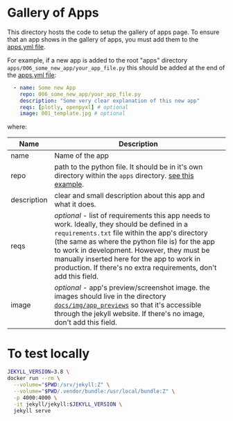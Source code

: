 # Gallery of Apps

This directory hosts the code to setup the gallery of apps page. To ensure that an app shows in the gallery of apps, you must add them to the [apps.yml file](./_data/apps.yml).

For example, if a new app is added to the root "apps" directory `apps/006_some_new_app/your_app_file.py` this should be added at the end of the [apps.yml file](./_data/apps.yml):

```yml
  - name: Some new App
    repo: 006_some_new_app/your_app_file.py
    description: "Some very clear explanation of this new app"
    reqs: [plotly, openpyxl] # optional
    image: 001_template.jpg # optional
```

where:

| Name| Description |
| - | - |
| name| Name of the app   |
| repo   | path to the python file. It should be in it's own directory within the `apps` directory. [see this example](../apps/000_intro/app.py).|
|description| clear and small description about this app and what it does.|
|reqs| *optional* - list of requirements this app needs to work. Ideally, they should be defined in a `requirements.txt` file within the app's directory (the same as where the python file is) for the app to work in development. However, they must be manually inserted here for the app to work in production. If there's no extra requirements, don't add this field.
|image| *optional* - app's preview/screenshot image. the images should live in the directory [`docs/img/app_previews`](./img/app_previews/) so that it's accessible through the jekyll website. If there's no image, don't add this field.




# To test locally
```bash
JEKYLL_VERSION=3.8 \
docker run --rm \
  --volume="$PWD:/srv/jekyll:Z" \
  --volume="$PWD/.vendor/bundle:/usr/local/bundle:Z" \
  -p 4000:4000 \
  -it jekyll/jekyll:$JEKYLL_VERSION \
  jekyll serve
```
